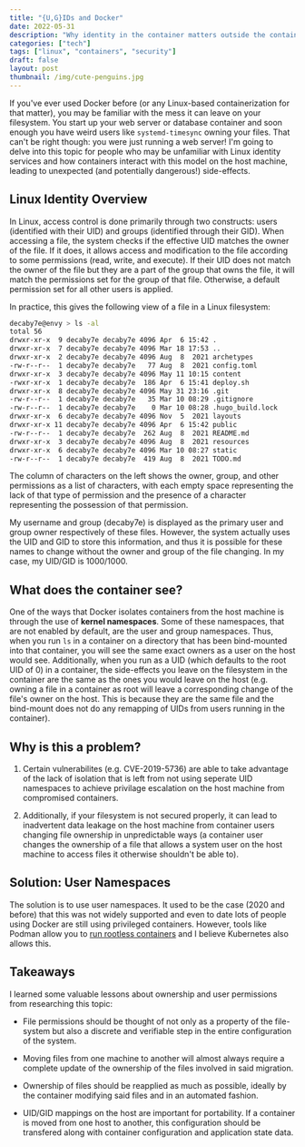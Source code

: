 ```yaml
---
title: "{U,G}IDs and Docker"
date: 2022-05-31
description: "Why identity in the container matters outside the container"
categories: ["tech"]
tags: ["linux", "containers", "security"]
draft: false
layout: post
thumbnail: /img/cute-penguins.jpg
---
```


If you've ever used Docker before (or any Linux-based containerization for that
matter), you may be familiar with the mess it can leave on your filesystem. You
start up your web server or database container and soon enough you have weird
users like `systemd-timesync` owning your files. That can't be right though: you
were just running a web server! I'm going to delve into this topic for people
who may be unfamiliar with Linux identity services and how containers interact
with this model on the host machine, leading to unexpected (and potentially
dangerous!) side-effects.

## Linux Identity Overview

In Linux, access control is done primarily through two constructs: users
(identified with their UID) and groups (identified through their GID). When
accessing a file, the system checks if the effective UID matches the owner of
the file. If it does, it allows access and modification to the file according to
some permissions (read, write, and execute). If their UID does not match the
owner of the file but they are a part of the group that owns the file, it will
match the permissions set for the group of that file. Otherwise, a default
permission set for all other users is applied.

In practice, this gives the following view of a file in a Linux filesystem:

```sh
decaby7e@envy > ls -al
total 56
drwxr-xr-x  9 decaby7e decaby7e 4096 Apr  6 15:42 .
drwxr-xr-x  7 decaby7e decaby7e 4096 Mar 18 17:53 ..
drwxr-xr-x  2 decaby7e decaby7e 4096 Aug  8  2021 archetypes
-rw-r--r--  1 decaby7e decaby7e   77 Aug  8  2021 config.toml
drwxr-xr-x  3 decaby7e decaby7e 4096 May 11 10:15 content
-rwxr-xr-x  1 decaby7e decaby7e  186 Apr  6 15:41 deploy.sh
drwxr-xr-x  8 decaby7e decaby7e 4096 May 31 23:16 .git
-rw-r--r--  1 decaby7e decaby7e   35 Mar 10 08:29 .gitignore
-rw-r--r--  1 decaby7e decaby7e    0 Mar 10 08:28 .hugo_build.lock
drwxr-xr-x  6 decaby7e decaby7e 4096 Nov  5  2021 layouts
drwxr-xr-x 11 decaby7e decaby7e 4096 Apr  6 15:42 public
-rw-r--r--  1 decaby7e decaby7e  262 Aug  8  2021 README.md
drwxr-xr-x  3 decaby7e decaby7e 4096 Aug  8  2021 resources
drwxr-xr-x  6 decaby7e decaby7e 4096 Mar 10 08:27 static
-rw-r--r--  1 decaby7e decaby7e  419 Aug  8  2021 TODO.md
```

The column of characters on the left shows the owner, group, and other
permissions as a list of characters, with each empty space representing the lack
of that type of permission and the presence of a character representing the
possession of that permission.

My username and group (decaby7e) is displayed as the primary user and group
owner respectively of these files. However, the system actually uses the UID and
GID to store this information, and thus it is possible for these names to change
without the owner and group of the file changing. In my case, my UID/GID is
1000/1000.

## What does the container see?

One of the ways that Docker isolates containers from the host machine is through
the use of **kernel namespaces**. Some of these namespaces, that are not enabled
by default, are the user and group namespaces. Thus, when you run `ls` in a
container on a directory that has been bind-mounted into that container, you
will see the same exact owners as a user on the host would see. Additionally,
when you run as a UID (which defaults to the root UID of 0) in a container, the
side-effects you leave on the filesystem in the container are the same as the
ones you would leave on the host (e.g. owning a file in a container as root will
leave a corresponding change of the file's owner on the host. This is because
they are the same file and the bind-mount does not do any remapping of UIDs from
users running in the container).

## Why is this a problem?

1. Certain vulnerabilites (e.g. CVE-2019-5736) are able to take advantage of the
   lack of isolation that is left from not using seperate UID namespaces to
   achieve privilage escalation on the host machine from compromised containers.

2. Additionally, if your filesystem is not secured properly, it can lead to
   inadvertent data leakage on the host machine from container users changing
   file ownership in unpredictable ways (a container user changes the ownership
   of a file that allows a system user on the host machine to access files it
   otherwise shouldn't be able to).

## Solution: User Namespaces

The solution is to use user namespaces. It used to be the case (2020 and before)
that this was not widely supported and even to date lots of people using Docker
are still using privileged containers. However, tools like Podman allow you to
[run rootless
containers](https://github.com/containers/podman/blob/main/docs/tutorials/rootless_tutorial.md)
and I believe Kubernetes also allows this.

## Takeaways

I learned some valuable lessons about ownership and user permissions from
researching this topic:

- File permissions should be thought of not only as a property of the
  file-system but also a discrete and verifiable step in the entire
  configuration of the system.

- Moving files from one machine to another will almost always require a complete
  update of the ownership of the files involved in said migration.

- Ownership of files should be reapplied as much as possible, ideally by the
  container modifying said files and in an automated fashion.

- UID/GID mappings on the host are important for portability. If a container is
  moved from one host to another, this configuration should be transfered along
  with container configuration and application state data.
